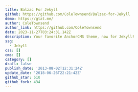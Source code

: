 ```yaml
---
title: Balzac For Jekyll
github: https://github.com/ColeTownsend/Balzac-for-Jekyll
demo: https://gtat.me/
author: ColeTownsend
author_link: https://github.com/ColeTownsend
date: 2023-11-27T03:24:31.142Z
description: Your favorite AnchorCMS theme, now for Jekyll!
ssg:
  - Jekyll
css: []
cms: []
category: []
draft: false
publish_date: '2013-08-02T12:31:24Z'
update_date: '2018-06-26T22:21:42Z'
github_star: 510
github_fork: 434
---
```

